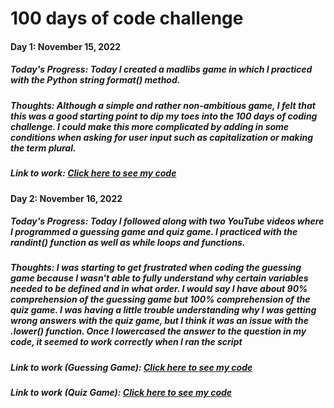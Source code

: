 # 100 days of code challenge

#### Day 1: November 15, 2022

##### **Today's Progress:** Today I created a madlibs game in which I practiced with the Python string format() method. 

##### **Thoughts:** Although a simple and rather non-ambitious game, I felt that this was a good starting point to dip my toes into the 100 days of coding challenge. I could make this more complicated by adding in some conditions when asking for user input such as capitalization or making the term plural. 

##### **Link to work:** [Click here to see my code](https://github.com/ashlyn-musgrave/100-days-of-code-challenge/blob/main/Day%201%20-%20Madlibs.py)

#### Day 2: November 16, 2022

##### **Today's Progress:** Today I followed along with two YouTube videos where I programmed a guessing game and quiz game. I practiced with the randint() function as well as while loops and functions. 

##### **Thoughts:** I was starting to get frustrated when coding the guessing game because I wasn't able to fully understand why certain variables needed to be defined and in what order. I would say I have about 90% comprehension of the guessing game but 100% comprehension of the quiz game. I was having a little trouble understanding why I was getting wrong answers with the quiz game, but I think it was an issue with the .lower() function. Once I lowercased the answer to the question in my code, it seemed to work correctly when I ran the script

##### **Link to work (Guessing Game):** [Click here to see my code](https://github.com/ashlyn-musgrave/100-Days-of-Code-Challenge-Python/blob/main/Day%202%20-Guessing%20Game.py)    
##### **Link to work (Quiz Game):** [Click here to see my code](https://github.com/ashlyn-musgrave/100-Days-of-Code-Challenge-Python/blob/main/Day%202%20-%20Quiz%20Game.py)
                
